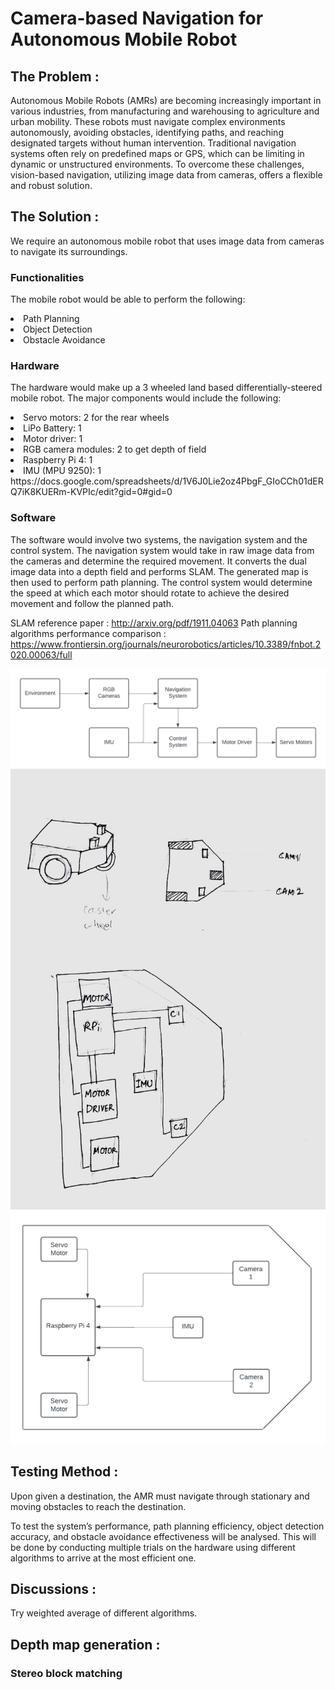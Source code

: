 # Camera-based Navigation for Autonomous Mobile Robot

## The Problem : 

Autonomous Mobile Robots (AMRs) are becoming increasingly important in various industries, from manufacturing and warehousing to agriculture and urban mobility. These robots must navigate complex environments autonomously, avoiding obstacles, identifying paths, and reaching designated targets without human intervention. Traditional navigation systems often rely on predefined maps or GPS, which can be limiting in dynamic or unstructured environments. To overcome these challenges, vision-based navigation, utilizing image data from cameras, offers a flexible and robust solution.



## The Solution :

We require an autonomous mobile robot that uses image data from cameras to navigate its surroundings.

### Functionalities

The mobile robot would be able to perform the following:
<li>Path Planning</li>
<li>Object Detection</li>
<li>Obstacle Avoidance</li>


### Hardware

The hardware would make up a 3 wheeled land based differentially-steered mobile robot. The major components would include the following:

<li>Servo motors: 2 for the rear wheels</li>
<li>LiPo Battery: 1</li>
<li>Motor driver: 1</li>
<li>RGB camera modules: 2 to get depth of field</li>
<li>Raspberry Pi 4: 1</li>
<li>IMU (MPU 9250): 1</li>
https://docs.google.com/spreadsheets/d/1V6J0Lie2oz4PbgF_GIoCCh01dERQ7iK8KUERm-KVPIc/edit?gid=0#gid=0


### Software

The software would involve two systems, the navigation system and the control system.
The navigation system would take in raw image data from the cameras and determine the required movement. It converts the dual image data into a depth field and performs SLAM. The generated map is then used to perform path planning. The control system would determine the speed at which each motor should rotate to achieve the desired movement and follow the planned path.

SLAM reference paper : http://arxiv.org/pdf/1911.04063
Path planning algorithms performance comparison : https://www.frontiersin.org/journals/neurorobotics/articles/10.3389/fnbot.2020.00063/full 

<img src="https://github.com/kanishka-varshini/camera-based-navigation-for-autonomous-mobile-robot/blob/main/AMR.png" alt="Flow Chart"/>
<img src="https://github.com/kanishka-varshini/camera-based-navigation-for-autonomous-mobile-robot/blob/main/IMG-20240821-WA0013.jpg" alt="Rough Sketch"/>
<img src="https://github.com/kanishka-varshini/camera-based-navigation-for-autonomous-mobile-robot/blob/main/Components.png" alt="Rough Sketch"/>


## Testing Method :

Upon given a destination, the AMR must navigate through stationary and moving obstacles to reach the destination.

To test the system’s performance, path planning efficiency, object detection accuracy, and obstacle avoidance effectiveness will be analysed. This will be done by conducting multiple trials on the hardware using different algorithms to arrive at the most efficient one.


## Discussions :

Try weighted average of different algorithms.

## Depth map generation :

### Stereo block matching



